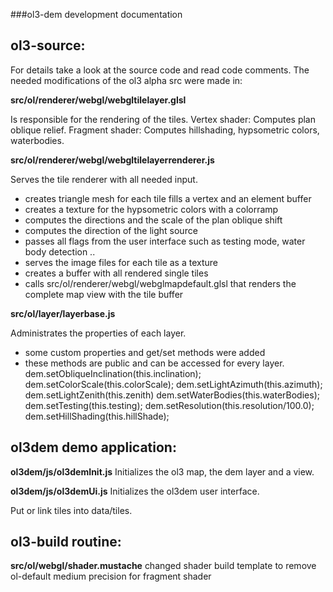 ###ol3-dem development documentation

ol3-source:
------

For details take a look at the source code and read code comments.
The needed modifications of the ol3 alpha src were made in:

**src/ol/renderer/webgl/webgltilelayer.glsl**

Is responsible for the rendering of the tiles.
Vertex shader:
	Computes plan oblique relief.
Fragment shader:
	Computes hillshading, hypsometric colors, waterbodies.

**src/ol/renderer/webgl/webgltilelayerrenderer.js**

Serves the tile renderer with all needed input.
* creates triangle mesh for each tile 
  fills a vertex and an element buffer 
* creates a texture for the hypsometric colors with a colorramp
* computes the directions and the scale of the plan oblique shift
* computes the direction of the light source
* passes all flags from the user interface such as testing mode, water body detection ..
* serves the image files for each tile as a texture
* creates a buffer with all rendered single tiles
* calls src/ol/renderer/webgl/webglmapdefault.glsl 
  that renders the complete map view with the tile buffer

**src/ol/layer/layerbase.js**

Administrates the properties of each layer.
* some custom properties and get/set methods were added
* these methods are public and can be accessed for every layer.
      dem.setObliqueInclination(this.inclination);
      dem.setColorScale(this.colorScale);
      dem.setLightAzimuth(this.azimuth);
      dem.setLightZenith(this.zenith)
      dem.setWaterBodies(this.waterBodies);
      dem.setTesting(this.testing);
      dem.setResolution(this.resolution/100.0);
      dem.setHillShading(this.hillShade);


ol3dem demo application:
------

**ol3dem/js/ol3demInit.js**
Initializes the ol3 map, the dem layer and a view.

**ol3dem/js/ol3demUi.js**
Initializes the ol3dem user interface.

Put or link tiles into data/tiles.


ol3-build routine:
------

**src/ol/webgl/shader.mustache**
changed shader build template
to remove ol-default medium precision for fragment shader

